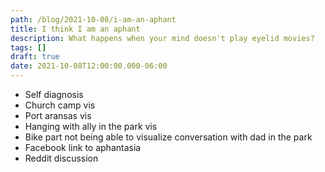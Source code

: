 ```yaml
---
path: /blog/2021-10-08/i-am-an-aphant
title: I think I am an aphant
description: What happens when your mind doesn't play eyelid movies?
tags: []
draft: true
date: 2021-10-08T12:00:00.000-06:00
---
```

- Self diagnosis
- Church camp vis
- Port aransas vis
- Hanging with ally in the park vis
- Bike part not being able to visualize conversation with dad in the park
- Facebook link to aphantasia
- Reddit discussion